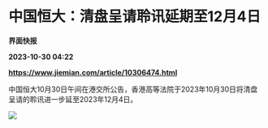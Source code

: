 # 中国恒大：清盘呈请聆讯延期至12月4日
**界面快报**

**2023-10-30 04:22**

**https://www.jiemian.com/article/10306474.html**

中国恒大10月30日午间在港交所公告，香港高等法院于2023年10月30日将清盘呈请的聆讯进一步延至2023年12月4日。

![](https://img2.jiemian.com/101/original/20231030/169863863890944200_a700xH.png)